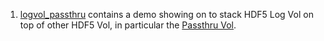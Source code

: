 1. [logvol_passthru](./logvol_passthru) contains a demo showing on to stack HDF5 Log Vol on top of other HDF5 Vol, in particular
the [Passthru Vol](https://github.com/HDFGroup/hdf5/blob/develop/src/H5VLpassthru.c).